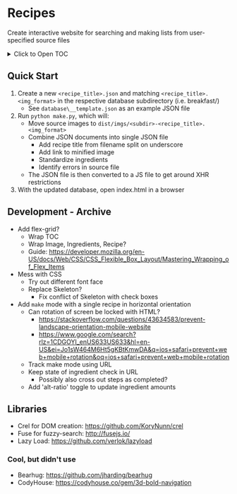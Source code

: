 # Recipes

Create interactive website for searching and making lists from user-specified source files

<details>
    <summary>Click to Open TOC</summary>
<!-- MarkdownTOC autolink="true" markdown_preview="github" -->

- [Quick Start](#quick-start)
- [Development - Archive](#development---archive)
- [Libraries](#libraries)
    - [Cool, but didn't use](#cool-but-didnt-use)

<!-- /MarkdownTOC -->
</details>

## Quick Start

1. Create a new `<recipe_title>.json` and matching `<recipe_title>.<img_format>` in the respective database subdirectory (i.e. breakfast/)
    - See `database\__template.json` as an example JSON file
2. Run `python make.py`, which will:
    - Move source images to `dist/imgs/<subdir>-<recipe_title>.<img_format>`
    - Combine JSON documents into single JSON file
        + Add recipe title from filename split on underscore
        + Add link to minified image
        + Standardize ingredients
        + Identify errors in source file
    - The JSON file is then converted to a JS file to get around XHR restrictions
3. With the updated database, open index.html in a browser

## Development - Archive

- Add flex-grid?
    + Wrap TOC
    + Wrap Image, Ingredients, Recipe?
    + Guide: https://developer.mozilla.org/en-US/docs/Web/CSS/CSS_Flexible_Box_Layout/Mastering_Wrapping_of_Flex_Items
- Mess with CSS
    + Try out different font face
    + Replace Skeleton?
        * Fix conflict of Skeleton with check boxes
- Add `make` mode with a single recipe in horizontal orientation
    + Can rotation of screen be locked with HTML?
        * https://stackoverflow.com/questions/43634583/prevent-landscape-orientation-mobile-website
        * https://www.google.com/search?rlz=1CDGOYI_enUS633US633&hl=en-US&ei=Jo1sW464M6Ht5gKBtKmwDA&q=ios+safari+prevent+web+mobile+rotation&oq=ios+safari+prevent+web+mobile+rotation
    + Track make mode using URL
    + Keep state of ingredient check in URL
        * Possibly also cross out steps as completed?
    + Add 'alt-ratio' toggle to update ingredient amounts

## Libraries

- Crel for DOM creation: https://github.com/KoryNunn/crel
- Fuse for fuzzy-search: http://fusejs.io/
- Lazy Load: https://github.com/verlok/lazyload

### Cool, but didn't use

- Bearhug: https://github.com/jharding/bearhug
- CodyHouse: https://codyhouse.co/gem/3d-bold-navigation
